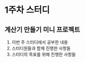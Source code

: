 # 1주차 스터디
## 계산기 만들기 미니 프로젝트
<ol>
  <li>이번 주 스터디에서 공부한 내용</li>
  <li>스터디원들과 함께 진행한 사항들</li>
  <li>스터디의 목표를 위해 진행한 사항들</li>
<ol>

